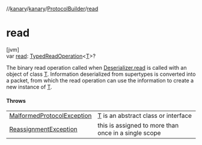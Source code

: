 //[kanary](../../../index.md)/[kanary](../index.md)/[ProtocolBuilder](index.md)/[read](read.md)

# read

[jvm]\
var [read](read.md): [TypedReadOperation](../-typed-read-operation/index.md)&lt;[T](index.md)&gt;?

The binary read operation called when [Deserializer.read](../-deserializer/read.md) is called with an object of class [T](index.md). Information deserialized from supertypes is converted into a packet, from which the read operation can use the information to create a new instance of [T](index.md).

#### Throws

| | |
|---|---|
| [MalformedProtocolException](../-malformed-protocol-exception/index.md) | [T](index.md) is an abstract class or interface |
| [ReassignmentException](../-reassignment-exception/index.md) | this is assigned to more than once in a single scope |
